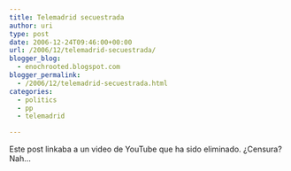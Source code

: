 ```yaml
---
title: Telemadrid secuestrada
author: uri
type: post
date: 2006-12-24T09:46:00+00:00
url: /2006/12/telemadrid-secuestrada/
blogger_blog:
  - enochrooted.blogspot.com
blogger_permalink:
  - /2006/12/telemadrid-secuestrada.html
categories:
  - politics
  - pp
  - telemadrid

---
```

Este post linkaba a un video de YouTube que ha sido eliminado. ¿Censura? Nah&#8230;